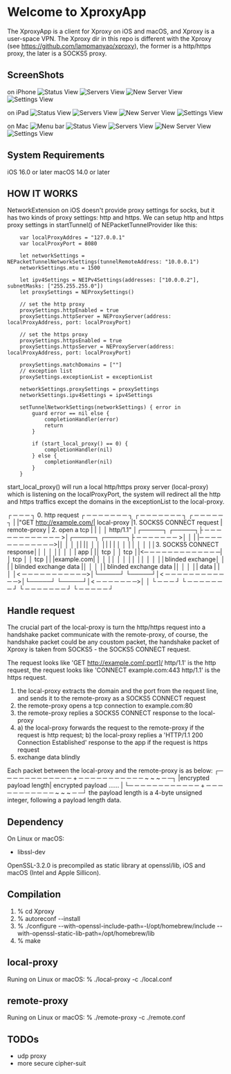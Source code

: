 Welcome to XproxyApp
====================

The XproxyApp is a client for Xproxy on iOS and macOS, and Xproxy is a user-space VPN.
The Xproxy dir in this repo is different with the Xproxy (see https://github.com/lampmanyao/xproxy),
the former is a http/https proxy, the later is a SOCKS5 proxy.

ScreenShots
-----------
on iPhone
![Status View](./ScreenShots/status_view_iPhone.PNG)
![Servers View](./ScreenShots/servers_view_iPhone.PNG)
![New Server View](./ScreenShots/new_server_view_iPhone.PNG)
![Settings View](./ScreenShots/settings_view_iPhone.PNG)

on iPad
![Status View](./ScreenShots/status_view_iPad.PNG)
![Servers View](./ScreenShots/servers_view_iPad.PNG)
![New Server View](./ScreenShots/new_server_view_iPad.PNG)
![Settings View](./ScreenShots/settings_view_iPad.PNG)

on Mac
![Menu bar](./ScreenShots/menu_bar_app.png)
![Status View](./ScreenShots/status_view_mac.png)
![Servers View](./ScreenShots/servers_view_mac.png)
![New Server View](./ScreenShots/new_server_view_mac.png)
![Settings View](./ScreenShots/settings_view_mac.png)



System Requirements
-------------------
iOS 16.0 or later
macOS 14.0 or later

HOW IT WORKS
------------

NetworkExtension on iOS doesn't provide proxy settings for socks, but it has two kinds of
proxy settings: http and https. We can setup http and https proxy settings in startTunnel()
of NEPacketTunnelProvider like this:

        var localProxyAddres = "127.0.0.1"
        var localProxyPort = 8080

        let networkSettings = NEPacketTunnelNetworkSettings(tunnelRemoteAddress: "10.0.0.1")
        networkSettings.mtu = 1500

        let ipv4Settings = NEIPv4Settings(addresses: ["10.0.0.2"], subnetMasks: ["255.255.255.0"])
        let proxySettings = NEProxySettings()

        // set the http proxy
        proxySettings.httpEnabled = true
        proxySettings.httpServer = NEProxyServer(address: localProxyAddress, port: localProxyPort)

        // set the https proxy
        proxySettings.httpsEnabled = true
        proxySettings.httpsServer = NEProxyServer(address: localProxyAddress, port: localProxyPort)

        proxySettings.matchDomains = [""]
        // exception list
        proxySettings.exceptionList = exceptionList

        networkSettings.proxySettings = proxySettings
        networkSettings.ipv4Settings = ipv4Settings

        setTunnelNetworkSettings(networkSettings) { error in
            guard error == nil else {
                completionHandler(error)
                return
            }

            if (start_local_proxy() == 0) {
                completionHandler(nil)
            } else {
                completionHandler(nil)
            }
        }

start_local_proxy() will run a local http/https proxy server (local-proxy) which is listening on the localProxyPort,
the system will redirect all the http and https traffics except the domains in the exceptionList to the local-proxy.

  ┌ ─ ─ ─ ┐     0. http request    ┌ ─ ─ ─ ─ ─ ─ ─ ┐                          ┌ ─ ─ ─ ─ ─ ─ ─ ┐                ┌ ─ ─ ─ ─ ─ ┐
  |       |"GET http://example.com/|  local-proxy  |1. SOCKS5 CONNECT request |  remote-proxy | 2. open a tcp  |           |
  │       │        http/1.1"       │┌─────┐ ┌─────┐├ ─ ─ ─ ─ ─ ─ ─ ─ ─ ─ ─ ─ >│┌─────┐ ┌─────┐├ ─ ─ ─ ─ ─ ─ ─ >│           │
  |       |─ ─ ─ ─ ─ ─ ─ ─ ─ ─ ─ ─>|│     │ │     │|                          |│     │ │     │|                |           |
  │       │                        ││     │ │     ││3. SOCKS5 CONNECT response││     │ │     ││                │           │
  |  app  |                        |│ tcp │ │ tcp │|<─ ─ ─ ─ ─ ─ ─ ─ ─ ─ ─ ─ ─|│ tcp │ │ tcp │|                |example.com|
  │       │                        ││     │ │     ││                          ││     │ │     ││blinded exchange│           │
  |       | blinded exchange data  |│     │ │     │|  blinded exchange data   |│     │ │     │|      data      |           |
  │       │< ─ ─ ─ ─ ─ ─ ─ ─ ─ ─ ─>│└─────┘ └─────┘│< ─ ─ ─ ─ ─ ─ ─ ─ ─ ─ ─ ─>│└─────┘ └─────┘│< ─ ─ ─ ─ ─ ─ ─>│           │
  └ ─ ─ ─ ┘                        └ ─ ─ ─ ─ ─ ─ ─ ┘                          └ ─ ─ ─ ─ ─ ─ ─ ┘                └ ─ ─ ─ ─ ─ ┘


Handle request
--------------

The crucial part of the local-proxy is turn the http/https request into a handshake packet communicate with the remote-proxy,
of course, the handshake packet could be any coustom packet, the handshake packet of Xproxy is taken from SOCKS5 - the SOCKS5 CONNECT request.

The request looks like 'GET http://example.com[:port]/ http/1.1' is the http request,
the request looks like 'CONNECT example.com:443 http/1.1' is the https request.

1. the local-proxy extracts the domain and the port from the request line, and sends it to the remote-proxy as a SOCKS5 CONNECT request
2. the remote-proxy opens a tcp connection to example.com:80
3. the remote-proxy replies a SOCKS5 CONNECT response to the local-proxy
4. a) the local-proxy forwards the request to the remote-proxy if the request is http request;
   b) the local-proxy replies a 'HTTP/1.1 200 Connection Established' response to the app if the request is https request
5. exchange data blindly

Each packet between the local-proxy and the remote-proxy is as below:
┌─ ─ ─ ─ ─ ─ ─ ─ ─ ─ ─ ─ + ─ ─ ─ ─ ─ ─ ─ ─ ─ ─ ─ ~ ~ ~ ─ ─┐
|encrypted payload length| encrypted payload     ......   |
└─ ─ ─ ─ ─ ─ ─ ─ ─ ─ ─ ─ + ─ ─ ─ ─ ─ ─ ─ ─ ─ ─ ─ ~ ~ ~ ─ ─┘
the payload length is a 4-byte unsigned integer, following a payload length data.


Dependency
----------
On Linux or macOS:
- libssl-dev

OpenSSL-3.2.0 is precompiled as static library at openssl/lib, iOS and macOS (Intel and Apple Sillicon).

Compilation
-----------

1. % cd Xproxy
2. % autoreconf --install
3. % ./configure --with-openssl-include-path=-I/opt/homebrew/include --with-openssl-static-lib-path=/opt/homebrew/lib
4. % make


local-proxy
-----------

Runing on Linux or macOS:
% ./local-proxy -c ./local.conf


remote-proxy
------------

Runing on Linux or macOS:
% ./remote-proxy -c ./remote.conf


TODOs
-----

- udp proxy
- more secure cipher-suit

